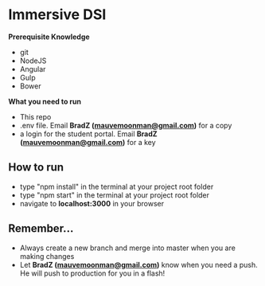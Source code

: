 # Immersive DSI

**Prerequisite Knowledge**

- git
- NodeJS
- Angular
- Gulp
- Bower

**What you need to run**

- This repo
- .env file. Email **BradZ (mauvemoonman@gmail.com)** for a copy
- a login for the student portal. Email **BradZ (mauvemoonman@gmail.com)** for a key

## How to run

- type "npm install" in the terminal at your project root folder
- type "npm start" in the terminal at your project root folder
- navigate to **localhost:3000** in your browser

## Remember...

- Always create a new branch and merge into master when you are making changes
- Let **BradZ (mauvemoonman@gmail.com)** know when you need a push. He will push to production for you in a flash!

